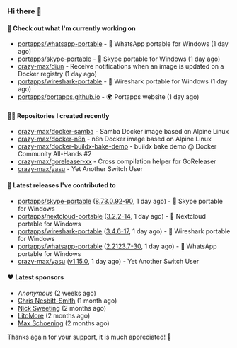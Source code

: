 ### Hi there 👋

#### 👷 Check out what I'm currently working on

- [portapps/whatsapp-portable](https://github.com/portapps/whatsapp-portable) - 🚀 WhatsApp portable for Windows (1 day ago)
- [portapps/skype-portable](https://github.com/portapps/skype-portable) - 🚀 Skype portable for Windows  (1 day ago)
- [crazy-max/diun](https://github.com/crazy-max/diun) - Receive notifications when an image is updated on a Docker registry (1 day ago)
- [portapps/wireshark-portable](https://github.com/portapps/wireshark-portable) - 🚀 Wireshark portable for Windows (1 day ago)
- [portapps/portapps.github.io](https://github.com/portapps/portapps.github.io) - 🌍 Portapps website (1 day ago)

#### 👨‍💻 Repositories I created recently

- [crazy-max/docker-samba](https://github.com/crazy-max/docker-samba) - Samba Docker image based on Alpine Linux
- [crazy-max/docker-n8n](https://github.com/crazy-max/docker-n8n) - n8n Docker image based on Alpine Linux
- [crazy-max/docker-buildx-bake-demo](https://github.com/crazy-max/docker-buildx-bake-demo) - buildx bake demo @ Docker Community All-Hands #2
- [crazy-max/goreleaser-xx](https://github.com/crazy-max/goreleaser-xx) - Cross compilation helper for GoReleaser
- [crazy-max/yasu](https://github.com/crazy-max/yasu) - Yet Another Switch User

#### 🚀 Latest releases I've contributed to

- [portapps/skype-portable](https://github.com/portapps/skype-portable) ([8.73.0.92-90](https://github.com/portapps/skype-portable/releases/tag/8.73.0.92-90), 1 day ago) - 🚀 Skype portable for Windows 
- [portapps/nextcloud-portable](https://github.com/portapps/nextcloud-portable) ([3.2.2-14](https://github.com/portapps/nextcloud-portable/releases/tag/3.2.2-14), 1 day ago) - 🚀 Nextcloud portable for Windows
- [portapps/wireshark-portable](https://github.com/portapps/wireshark-portable) ([3.4.6-17](https://github.com/portapps/wireshark-portable/releases/tag/3.4.6-17), 1 day ago) - 🚀 Wireshark portable for Windows
- [portapps/whatsapp-portable](https://github.com/portapps/whatsapp-portable) ([2.2123.7-30](https://github.com/portapps/whatsapp-portable/releases/tag/2.2123.7-30), 1 day ago) - 🚀 WhatsApp portable for Windows
- [crazy-max/yasu](https://github.com/crazy-max/yasu) ([v1.15.0](https://github.com/crazy-max/yasu/releases/tag/v1.15.0), 1 day ago) - Yet Another Switch User

#### ❤️ Latest sponsors
- _Anonymous_ (2 weeks ago)
- [Chris Nesbitt-Smith](https://github.com/chrisns) (1 month ago)
- [Nick Sweeting](https://github.com/pirate) (2 months ago)
- [LitoMore](https://github.com/LitoMore) (2 months ago)
- [Max Schoening](https://github.com/max) (2 months ago)

Thanks again for your support, it is much appreciated! 🙏
